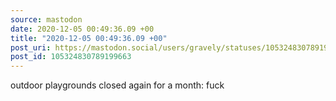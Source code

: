 ```yaml
---
source: mastodon
date: 2020-12-05 00:49:36.09 +00
title: "2020-12-05 00:49:36.09 +00"
post_uri: https://mastodon.social/users/gravely/statuses/105324830789199663
post_id: 105324830789199663
---
```

outdoor playgrounds closed again for a month: fuck


